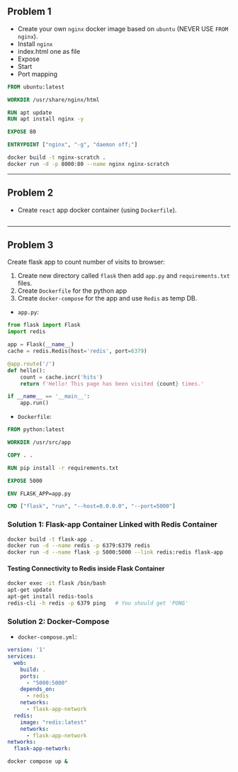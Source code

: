 ## Problem 1
- Create your own `nginx` docker image based on `ubuntu` (NEVER USE `FROM nginx`).
- Install `nginx`
- index.html one as file
- Expose
- Start
- Port mapping
```Dockerfile
FROM ubuntu:latest

WORKDIR /usr/share/nginx/html

RUN apt update
RUN apt install nginx -y

EXPOSE 80

ENTRYPOINT ["nginx", "-g", "daemon off;"]
```
```sh
docker build -t nginx-scratch .
docker run -d -p 8000:80 --name nginx nginx-scratch
```
---
## Problem 2
- Create `react` app docker container (using `Dockerfile`).
```Dockerfile

```
---
## Problem 3
Create flask app to count number of visits to browser:
1. Create new directory called `flask` then add `app.py` and `requirements.txt` files.
2. Create `Dockerfile` for the python app
3. Create `docker-compose` for the app and use `Redis` as temp DB.
- `app.py`:
```python
from flask import Flask
import redis

app = Flask(__name__)
cache = redis.Redis(host='redis', port=6379)

@app.route('/')
def hello():
    count = cache.incr('hits')
    return f'Hello! This page has been visited {count} times.'

if __name__ == '__main__':
    app.run()
```
- `Dockerfile`:
```Dockerfile
FROM python:latest

WORKDIR /usr/src/app

COPY . .

RUN pip install -r requirements.txt

EXPOSE 5000

ENV FLASK_APP=app.py

CMD ["flask", "run", "--host=0.0.0.0", "--port=5000"]
```
### Solution 1: Flask-app Container Linked with Redis Container
```sh
docker build -t flask-app .
docker run -d --name redis -p 6379:6379 redis
docker run -d --name flask -p 5000:5000 --link redis:redis flask-app
```
#### Testing Connectivity to Redis inside Flask Container
```sh
docker exec -it flask /bin/bash
apt-get update
apt-get install redis-tools
redis-cli -h redis -p 6379 ping   # You should get 'PONG'
```
### Solution 2: Docker-Compose
- `docker-compose.yml`:
```yaml
version: '1'
services:
  web:
    build: .
    ports:
      - "5000:5000"
    depends_on:
      - redis
    networks:
      - flask-app-network
  redis:
    image: "redis:latest"
    networks:
      - flask-app-network
networks:
  flask-app-network:
```
```sh
docker compose up &
```